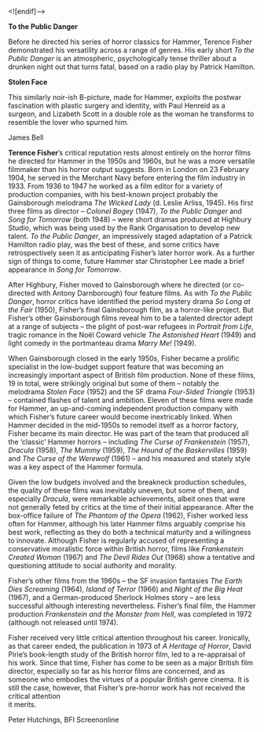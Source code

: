 <![endif]-->

**To the Public Danger**

Before he directed his series of horror classics for Hammer, Terence Fisher demonstrated his versatility across a range of genres. His early short _To the Public Danger_ is an atmospheric, psychologically tense thriller about a drunken night out that turns fatal, based on a radio play by Patrick Hamilton.

**Stolen Face**

This similarly noir-ish B-picture, made for Hammer, exploits the postwar fascination with plastic surgery and identity, with Paul Henreid as a surgeon, and Lizabeth Scott in a double role as the woman he transforms to resemble the lover who spurned him.

James Bell

**Terence Fisher**’s critical reputation rests almost entirely on the horror films he directed for Hammer in the 1950s and 1960s, but he was a more versatile filmmaker than his horror output suggests. Born in London on 23 February 1904, he served in the Merchant Navy before entering the film industry in 1933. From 1936 to 1947 he worked as a film editor for a variety of production companies, with his best-known project probably the Gainsborough melodrama _The Wicked Lady_ (d. Leslie Arliss, 1945). His first three films as director – _Colonel Bogey_ (1947), _To the Public Danger_ and _Song for Tomorrow_ (both 1948) – were short dramas produced at Highbury Studio, which was being used by the Rank Organisation to develop new talent. _To the Public Danger_, an impressively staged adaptation of a Patrick Hamilton radio play, was the best of these, and some critics have retrospectively seen it as anticipating Fisher’s later horror work. As a further sign of things to come, future Hammer star Christopher Lee made a brief appearance in _Song for Tomorrow_.

After Highbury, Fisher moved to Gainsborough where he directed (or co-directed with Antony Darnborough) four feature films. As with _To the Public Danger_, horror critics have identified the period mystery drama _So Long at the Fair_ (1950), Fisher’s final Gainsborough film, as a horror-like project. But Fisher’s other Gainsborough films reveal him to be a talented director adept at a range of subjects – the plight of post-war refugees in _Portrait from Life_, tragic romance in the Noël Coward vehicle _The Astonished Heart_ (1949) and light comedy in the portmanteau drama _Marry Me!_ (1949).

When Gainsborough closed in the early 1950s, Fisher became a prolific specialist in the low-budget support feature that was becoming an increasingly important aspect of British film production. None of these films, 19 in total, were strikingly original but some of them – notably the melodrama _Stolen Face_ (1952) and the SF drama _Four-Sided Triangle_ (1953) – contained flashes of talent and ambition. Eleven of these films were made for Hammer, an up-and-coming independent production company with which Fisher’s future career would become inextricably linked. When Hammer decided in the mid-1950s to remodel itself as a horror factory, Fisher became its main director. He was part of the team that produced all the ‘classic’ Hammer horrors – including _The Curse of Frankenstein_ (1957), _Dracula_ (1958), _The Mummy_ (1959), _The Hound of the Baskervilles_ (1959) and _The Curse of the Werewolf_ (1961) – and his measured and stately style was a key aspect of the Hammer formula.

Given the low budgets involved and the breakneck production schedules, the quality of these films was inevitably uneven, but some of them, and especially _Dracula_, were remarkable achievements, albeit ones that were not generally feted by critics at the time of their initial appearance. After the box-office failure of _The Phantom of the Opera_ (1962), Fisher worked less often for Hammer, although his later Hammer films arguably comprise his best work, reflecting as they do both a technical maturity and a willingness to innovate. Although Fisher is regularly accused of representing a conservative moralistic force within British horror, films like _Frankenstein Created Woman_ (1967) and _The Devil Rides Out_ (1968) show a tentative and questioning attitude to social authority and morality.

Fisher’s other films from the 1960s – the SF invasion fantasies _The Earth Dies Screaming_ (1964), _Island of Terror_ (1966) and _Night of the Big Heat_ (1967), and a German-produced Sherlock Holmes story – are less successful although interesting nevertheless. Fisher’s final film, the Hammer production _Frankenstein and the Monster from Hell_, was completed in 1972 (although not released until 1974).

Fisher received very little critical attention throughout his career. Ironically, as that career ended, the publication in 1973 of _A Heritage of Horror_, David Pirie’s book-length study of the British horror film, led to a re-appraisal of his work. Since that time, Fisher has come to be seen as a major British film director, especially so far as his horror films are concerned, and as someone who embodies the virtues of a popular British genre cinema. It is still the case, however, that Fisher’s pre-horror work has not received the critical attention  
it merits.

Peter Hutchings, BFI Screenonline


<!--stackedit_data:
eyJoaXN0b3J5IjpbOTc2MzI3MDgxXX0=
-->
